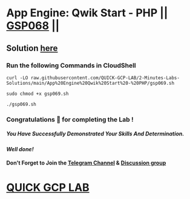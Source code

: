 # App Engine: Qwik Start - PHP || [GSP068](https://www.cloudskillsboost.google/focuses/2755?parent=catalog) ||

## Solution [here](https://youtu.be/mMVTv62611s)

### Run the following Commands in CloudShell

```
curl -LO raw.githubusercontent.com/QUICK-GCP-LAB/2-Minutes-Labs-Solutions/main/App%20Engine%20Qwik%20Start%20-%20PHP/gsp069.sh

sudo chmod +x gsp069.sh

./gsp069.sh
```

### Congratulations 🎉 for completing the Lab !

##### *You Have Successfully Demonstrated Your Skills And Determination.*

#### *Well done!*

#### Don't Forget to Join the [Telegram Channel](https://t.me/QuickGcpLab) & [Discussion group](https://t.me/QuickGcpLabChats)

# [QUICK GCP LAB](https://www.youtube.com/@quickgcplab)